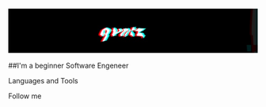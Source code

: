![Header](https://github.com/qvntz/qvntz/blob/main/assets/glitch_2021-3-2_13-29-29.jpg)

##I'm a beginner Software Engeneer

Languages and Tools

Follow me

